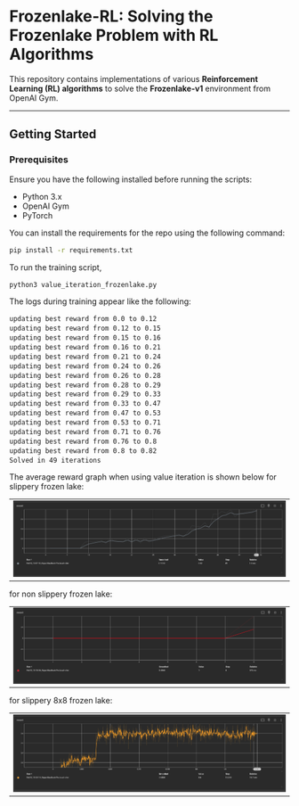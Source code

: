 # Frozenlake-RL: Solving the Frozenlake Problem with RL Algorithms

This repository contains implementations of various **Reinforcement Learning (RL) algorithms** to solve the **Frozenlake-v1** environment from OpenAI Gym.

---

## Getting Started

### Prerequisites
Ensure you have the following installed before running the scripts:
- Python 3.x
- OpenAI Gym
- PyTorch

You can install the requirements for the repo using the following command:
```bash
pip install -r requirements.txt
```

To run the training script, 
```bash
python3 value_iteration_frozenlake.py
```

The logs during training appear like the following:
```bash
updating best reward from 0.0 to 0.12
updating best reward from 0.12 to 0.15
updating best reward from 0.15 to 0.16
updating best reward from 0.16 to 0.21
updating best reward from 0.21 to 0.24
updating best reward from 0.24 to 0.26
updating best reward from 0.26 to 0.28
updating best reward from 0.28 to 0.29
updating best reward from 0.29 to 0.33
updating best reward from 0.33 to 0.47
updating best reward from 0.47 to 0.53
updating best reward from 0.53 to 0.71
updating best reward from 0.71 to 0.76
updating best reward from 0.76 to 0.8
updating best reward from 0.8 to 0.82
Solved in 49 iterations
```

The average reward graph when using value iteration is shown below for slippery frozen lake:
<table>
  <tr>
    <td><img src="images/slippery_frozenlake_convergence.png" width="700"/></td>
  </tr>
</table>

for non slippery frozen lake:
<table>
  <tr>
    <td><img src="images/plain_frozenlake_convergence.png" width="700"/></td>
  </tr>
</table>

for slippery 8x8 frozen lake:
<table>
  <tr>
    <td><img src="images/8x8_slippery_frozenlake_convergence.png" width="700"/></td>
  </tr>
</table>

